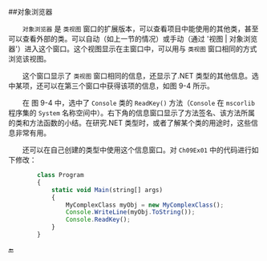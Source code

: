##对象浏览器

&emsp;&emsp;`对象浏览器` 是 `类视图` 窗口的扩展版本，可以查看项目中能使用的其他类，甚至可以查看外部的类。可以自动（如上一节的情况）或手动（通过 '视图 | 对象浏览器'）进入这个窗口。这个视图显示在主窗口中，可以用与 `类视图` 窗口相同的方式浏览该视图。

&emsp;&emsp;这个窗口显示了 `类视图` 窗口相同的信息，还显示了.NET 类型的其他信息。选中某项，还可以在第三个窗口中获得该项的信息，如图 9-4 所示。






&emsp;&emsp;在 图 9-4 中，选中了 `Console` 类的 `ReadKey()` 方法（`Console` 在 `mscorlib` 程序集的 `System` 名称空间中）。右下角的信息窗口显示了方法签名、该方法所属的类和方法函数的小结。在研究.NET 类型时，或者了解某个类的用途时，这些信息非常有用。

&emsp;&emsp;还可以在自己创建的类型中使用这个信息窗口。对 `Ch09Ex01` 中的代码进行如下修改：


```javascript
        class Program
        {
            static void Main(string[] args)
            {
                MyComplexClass myObj = new MyComplexClass();
                Console.WriteLine(myObj.ToString());
                Console.ReadKey();
            }
        }
```























🔚